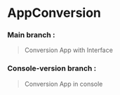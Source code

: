 # AppConversion

### Main branch :
> Conversion App with Interface

### Console-version branch : 
> Conversion App in console
